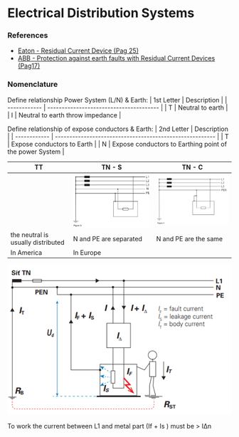 
# Electrical Distribution Systems

### References
* [Eaton - Residual Current Device (Pag 25)](https://www.eaton.com/content/dam/eaton/products/electrical-circuit-protection/circuit-breakers/xeffect-rccb/eaton-rcd-application-guide-br019003en-en-us.pdf)
* [ABB - Protection against earth faults with Residual Current Devices (Pag17)](https://library.e.abb.com/public/9f0e99de3bc740288bc41ab95667f72f/RCD%20Technical%20Guide%20EN.pdf)


### Nomenclature

Define relationship Power System (L/N) & Earth:
|  1st Letter  | Description                             |
| ------------ | --------------------------------------- |
|    T         | Neutral to earth                        |
|    I         | Neutral to earth throw impedance        |

Define relationship of expose conductors & Earth:
|  2nd Letter  | Description                                              |
| ------------ | -------------------------------------------------------- |
|    T         | Expose conductors to Earth                               |
|    N         | Expose conductors to Earthing point of the power System  |

|  TT                                 | TN - S                          | TN - C                          |
| ----------------------------------- | ------------------------------- | ------------------------------- |
|      | ![alt text](/Pictures/49.png)   | ![alt text](/Pictures/50.png)   |
| the neutral is usually distributed  | N and PE are separated          | N and PE are the same           |
| In America                          | In Europe                       |                                 |




![alt text](/Pictures/32.png)

To work the current between L1 and metal part (If + Is ) must be > IΔn



